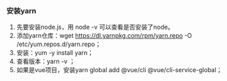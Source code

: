### 安装yarn
1. 先要安装node.js，用 node -v 可以查看是否安装了node。
2. 添加yarn仓库：wget https://dl.yarnpkg.com/rpm/yarn.repo -O /etc/yum.repos.d/yarn.repo；
3. 安装：yum -y install yarn；
4. 查看版本：yarn -v ；
5. 如果是vue项目，安装yarn global add @vue/cli @vue/cli-service-global；
